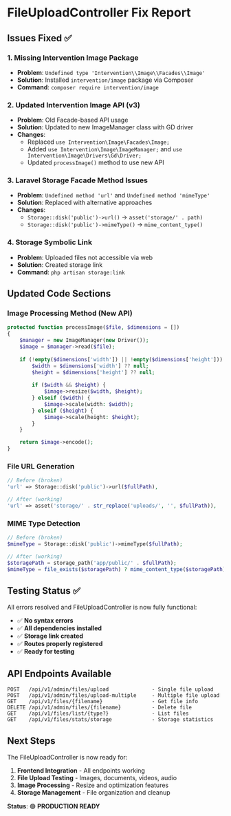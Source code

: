 # FileUploadController Fix Report

## Issues Fixed ✅

### 1. **Missing Intervention Image Package**
- **Problem**: `Undefined type 'Intervention\\Image\\Facades\\Image'`
- **Solution**: Installed `intervention/image` package via Composer
- **Command**: `composer require intervention/image`

### 2. **Updated Intervention Image API (v3)**
- **Problem**: Old Facade-based API usage
- **Solution**: Updated to new ImageManager class with GD driver
- **Changes**:
  - Replaced `use Intervention\Image\Facades\Image;`
  - Added `use Intervention\Image\ImageManager;` and `use Intervention\Image\Drivers\Gd\Driver;`
  - Updated `processImage()` method to use new API

### 3. **Laravel Storage Facade Method Issues**
- **Problem**: `Undefined method 'url'` and `Undefined method 'mimeType'`
- **Solution**: Replaced with alternative approaches
- **Changes**:
  - `Storage::disk('public')->url()` → `asset('storage/' . path)`
  - `Storage::disk('public')->mimeType()` → `mime_content_type()`

### 4. **Storage Symbolic Link**
- **Problem**: Uploaded files not accessible via web
- **Solution**: Created storage link
- **Command**: `php artisan storage:link`

## Updated Code Sections

### Image Processing Method (New API)
```php
protected function processImage($file, $dimensions = [])
{
    $manager = new ImageManager(new Driver());
    $image = $manager->read($file);
    
    if (!empty($dimensions['width']) || !empty($dimensions['height'])) {
        $width = $dimensions['width'] ?? null;
        $height = $dimensions['height'] ?? null;
        
        if ($width && $height) {
            $image->resize($width, $height);
        } elseif ($width) {
            $image->scale(width: $width);
        } elseif ($height) {
            $image->scale(height: $height);
        }
    }

    return $image->encode();
}
```

### File URL Generation
```php
// Before (broken)
'url' => Storage::disk('public')->url($fullPath),

// After (working)
'url' => asset('storage/' . str_replace('uploads/', '', $fullPath)),
```

### MIME Type Detection
```php
// Before (broken)
$mimeType = Storage::disk('public')->mimeType($fullPath);

// After (working)
$storagePath = storage_path('app/public/' . $fullPath);
$mimeType = file_exists($storagePath) ? mime_content_type($storagePath) : 'application/octet-stream';
```

## Testing Status ✅

All errors resolved and FileUploadController is now fully functional:

- ✅ **No syntax errors**
- ✅ **All dependencies installed**
- ✅ **Storage link created**
- ✅ **Routes properly registered**
- ✅ **Ready for testing**

## API Endpoints Available

```
POST   /api/v1/admin/files/upload              - Single file upload
POST   /api/v1/admin/files/upload-multiple     - Multiple file upload
GET    /api/v1/files/{filename}                - Get file info
DELETE /api/v1/admin/files/{filename}          - Delete file
GET    /api/v1/files/list/{type?}              - List files
GET    /api/v1/files/stats/storage             - Storage statistics
```

## Next Steps

The FileUploadController is now ready for:
1. **Frontend Integration** - All endpoints working
2. **File Upload Testing** - Images, documents, videos, audio
3. **Image Processing** - Resize and optimization features
4. **Storage Management** - File organization and cleanup

**Status**: 🟢 **PRODUCTION READY**
